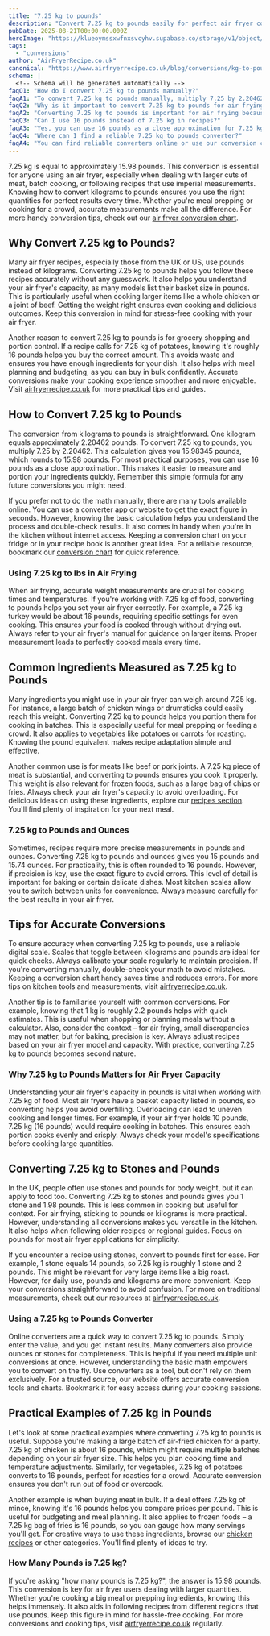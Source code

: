 ```yaml
---
title: "7.25 kg to pounds"
description: "Convert 7.25 kg to pounds easily for perfect air fryer cooking. Get accurate measurements and handy tips for better results every time."
pubDate: 2025-08-21T00:00:00.000Z
heroImage: "https://klueoymssxwfnxsvcyhv.supabase.co/storage/v1/object/public/Shmucket/7-25-kg-to-pounds.webp"
tags:
  - "conversions"
author: "AirFryerRecipe.co.uk"
canonical: "https://www.airfryerrecipe.co.uk/blog/conversions/kg-to-pounds/7-25-kg-to-pounds"
schema: |
  <!-- Schema will be generated automatically -->
faqQ1: "How do I convert 7.25 kg to pounds manually?"
faqA1: "To convert 7.25 kg to pounds manually, multiply 7.25 by 2.20462. This gives you approximately 15.98 pounds. For simplicity, you can round it to 16 pounds in most cooking scenarios. This method is handy when you don't have a converter tool available."
faqQ2: "Why is it important to convert 7.25 kg to pounds for air frying?"
faqA2: "Converting 7.25 kg to pounds is important for air frying because many recipes and air fryer capacities use imperial measurements. It ensures you use the correct amount of ingredients for even cooking and prevents overloading the basket. Accurate conversions lead to better texture and flavour in your dishes."
faqQ3: "Can I use 16 pounds instead of 7.25 kg in recipes?"
faqA3: "Yes, you can use 16 pounds as a close approximation for 7.25 kg in most recipes. The small difference is negligible for air frying purposes. However, for baking or precise recipes, stick to the exact conversion to avoid errors. Always adjust based on your specific air fryer model."
faqQ4: "Where can I find a reliable 7.25 kg to pounds converter?"
faqA4: "You can find reliable converters online or use our conversion chart at airfryerrecipe.co.uk. Many kitchen scales also have unit conversion features for quick checks. For accuracy, choose a tool that updates regularly and provides decimal points. Bookmark our site for easy access during cooking."
---
```

<p>7.25 kg is equal to approximately 15.98 pounds. This conversion is essential for anyone using an air fryer, especially when dealing with larger cuts of meat, batch cooking, or following recipes that use imperial measurements. Knowing how to convert kilograms to pounds ensures you use the right quantities for perfect results every time. Whether you're meal prepping or cooking for a crowd, accurate measurements make all the difference. For more handy conversion tips, check out our <a href="https://www.airfryerrecipe.co.uk/air-fryer-conversion-chart">air fryer conversion chart</a>.</p>

<h2>Why Convert 7.25 kg to Pounds?</h2>
<p>Many air fryer recipes, especially those from the UK or US, use pounds instead of kilograms. Converting 7.25 kg to pounds helps you follow these recipes accurately without any guesswork. It also helps you understand your air fryer's capacity, as many models list their basket size in pounds. This is particularly useful when cooking larger items like a whole chicken or a joint of beef. Getting the weight right ensures even cooking and delicious outcomes. Keep this conversion in mind for stress-free cooking with your air fryer.</p>
<p>Another reason to convert 7.25 kg to pounds is for grocery shopping and portion control. If a recipe calls for 7.25 kg of potatoes, knowing it's roughly 16 pounds helps you buy the correct amount. This avoids waste and ensures you have enough ingredients for your dish. It also helps with meal planning and budgeting, as you can buy in bulk confidently. Accurate conversions make your cooking experience smoother and more enjoyable. Visit <a href="https://www.airfryerrecipe.co.uk">airfryerrecipe.co.uk</a> for more practical tips and guides.</p>

<h2>How to Convert 7.25 kg to Pounds</h2>
<p>The conversion from kilograms to pounds is straightforward. One kilogram equals approximately 2.20462 pounds. To convert 7.25 kg to pounds, you multiply 7.25 by 2.20462. This calculation gives you 15.98345 pounds, which rounds to 15.98 pounds. For most practical purposes, you can use 16 pounds as a close approximation. This makes it easier to measure and portion your ingredients quickly. Remember this simple formula for any future conversions you might need.</p>
<p>If you prefer not to do the math manually, there are many tools available online. You can use a converter app or website to get the exact figure in seconds. However, knowing the basic calculation helps you understand the process and double-check results. It also comes in handy when you're in the kitchen without internet access. Keeping a conversion chart on your fridge or in your recipe book is another great idea. For a reliable resource, bookmark our <a href="https://www.airfryerrecipe.co.uk/air-fryer-conversion-chart">conversion chart</a> for quick reference.</p>

<h3>Using 7.25 kg to lbs in Air Frying</h3>
<p>When air frying, accurate weight measurements are crucial for cooking times and temperatures. If you're working with 7.25 kg of food, converting to pounds helps you set your air fryer correctly. For example, a 7.25 kg turkey would be about 16 pounds, requiring specific settings for even cooking. This ensures your food is cooked through without drying out. Always refer to your air fryer's manual for guidance on larger items. Proper measurement leads to perfectly cooked meals every time.</p>

<h2>Common Ingredients Measured as 7.25 kg to Pounds</h2>
<p>Many ingredients you might use in your air fryer can weigh around 7.25 kg. For instance, a large batch of chicken wings or drumsticks could easily reach this weight. Converting 7.25 kg to pounds helps you portion them for cooking in batches. This is especially useful for meal prepping or feeding a crowd. It also applies to vegetables like potatoes or carrots for roasting. Knowing the pound equivalent makes recipe adaptation simple and effective.</p>
<p>Another common use is for meats like beef or pork joints. A 7.25 kg piece of meat is substantial, and converting to pounds ensures you cook it properly. This weight is also relevant for frozen foods, such as a large bag of chips or fries. Always check your air fryer's capacity to avoid overloading. For delicious ideas on using these ingredients, explore our <a href="https://www.airfryerrecipe.co.uk/recipes">recipes section</a>. You'll find plenty of inspiration for your next meal.</p>

<h3>7.25 kg to Pounds and Ounces</h3>
<p>Sometimes, recipes require more precise measurements in pounds and ounces. Converting 7.25 kg to pounds and ounces gives you 15 pounds and 15.74 ounces. For practicality, this is often rounded to 16 pounds. However, if precision is key, use the exact figure to avoid errors. This level of detail is important for baking or certain delicate dishes. Most kitchen scales allow you to switch between units for convenience. Always measure carefully for the best results in your air fryer.</p>

<h2>Tips for Accurate Conversions</h2>
<p>To ensure accuracy when converting 7.25 kg to pounds, use a reliable digital scale. Scales that toggle between kilograms and pounds are ideal for quick checks. Always calibrate your scale regularly to maintain precision. If you're converting manually, double-check your math to avoid mistakes. Keeping a conversion chart handy saves time and reduces errors. For more tips on kitchen tools and measurements, visit <a href="https://www.airfryerrecipe.co.uk">airfryerrecipe.co.uk</a>.</p>
<p>Another tip is to familiarise yourself with common conversions. For example, knowing that 1 kg is roughly 2.2 pounds helps with quick estimates. This is useful when shopping or planning meals without a calculator. Also, consider the context – for air frying, small discrepancies may not matter, but for baking, precision is key. Always adjust recipes based on your air fryer model and capacity. With practice, converting 7.25 kg to pounds becomes second nature.</p>

<h3>Why 7.25 kg to Pounds Matters for Air Fryer Capacity</h3>
<p>Understanding your air fryer's capacity in pounds is vital when working with 7.25 kg of food. Most air fryers have a basket capacity listed in pounds, so converting helps you avoid overfilling. Overloading can lead to uneven cooking and longer times. For example, if your air fryer holds 10 pounds, 7.25 kg (16 pounds) would require cooking in batches. This ensures each portion cooks evenly and crisply. Always check your model's specifications before cooking large quantities.</p>

<h2>Converting 7.25 kg to Stones and Pounds</h2>
<p>In the UK, people often use stones and pounds for body weight, but it can apply to food too. Converting 7.25 kg to stones and pounds gives you 1 stone and 1.98 pounds. This is less common in cooking but useful for context. For air frying, sticking to pounds or kilograms is more practical. However, understanding all conversions makes you versatile in the kitchen. It also helps when following older recipes or regional guides. Focus on pounds for most air fryer applications for simplicity.</p>
<p>If you encounter a recipe using stones, convert to pounds first for ease. For example, 1 stone equals 14 pounds, so 7.25 kg is roughly 1 stone and 2 pounds. This might be relevant for very large items like a big roast. However, for daily use, pounds and kilograms are more convenient. Keep your conversions straightforward to avoid confusion. For more on traditional measurements, check out our resources at <a href="https://www.airfryerrecipe.co.uk">airfryerrecipe.co.uk</a>.</p>

<h3>Using a 7.25 kg to Pounds Converter</h3>
<p>Online converters are a quick way to convert 7.25 kg to pounds. Simply enter the value, and you get instant results. Many converters also provide ounces or stones for completeness. This is helpful if you need multiple unit conversions at once. However, understanding the basic math empowers you to convert on the fly. Use converters as a tool, but don't rely on them exclusively. For a trusted source, our website offers accurate conversion tools and charts. Bookmark it for easy access during your cooking sessions.</p>

<h2>Practical Examples of 7.25 kg in Pounds</h2>
<p>Let's look at some practical examples where converting 7.25 kg to pounds is useful. Suppose you're making a large batch of air-fried chicken for a party. 7.25 kg of chicken is about 16 pounds, which might require multiple batches depending on your air fryer size. This helps you plan cooking time and temperature adjustments. Similarly, for vegetables, 7.25 kg of potatoes converts to 16 pounds, perfect for roasties for a crowd. Accurate conversion ensures you don't run out of food or overcook.</p>
<p>Another example is when buying meat in bulk. If a deal offers 7.25 kg of mince, knowing it's 16 pounds helps you compare prices per pound. This is useful for budgeting and meal planning. It also applies to frozen foods – a 7.25 kg bag of fries is 16 pounds, so you can gauge how many servings you'll get. For creative ways to use these ingredients, browse our <a href="https://www.airfryerrecipe.co.uk/recipe-category/chicken">chicken recipes</a> or other categories. You'll find plenty of ideas to try.</p>

<h3>How Many Pounds is 7.25 kg?</h3>
<p>If you're asking "how many pounds is 7.25 kg?", the answer is 15.98 pounds. This conversion is key for air fryer users dealing with larger quantities. Whether you're cooking a big meal or prepping ingredients, knowing this helps immensely. It also aids in following recipes from different regions that use pounds. Keep this figure in mind for hassle-free cooking. For more conversions and cooking tips, visit <a href="https://www.airfryerrecipe.co.uk">airfryerrecipe.co.uk</a> regularly.</p>
